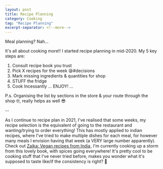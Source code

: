 ```yaml
---
layout: post
title: Recipe Planning
category: Cooking
tag: "Recipe Planning"
excerpt-separator: <!--more-->
---
```


Meal planning? Nah...
<!--more-->
It's all about cooking more!! I started recipe planning in mid-2020. My 5 key steps are:

1. Consult recipe book you trust
2. Pick X recipes for the week 😪#decisions
3. Mark missing ingredients & quantities for shop
4. STUFF the fridge
5. Cook Incessantly
    ... ENJOY! ...

P.s. Organising the list by sections in the store & your route through the shop 🤓, really helps as well 😎

--

As I continue to recipe plan in 2021, I've realised that some weeks, my recipe selection is the equivalent of going to the restaurant and wanting/trying to order everything! This has mostly applied to indian recipes, where I've tried to make multiple dishes for each meal, for however many meals I envision having that week (a VERY large number apparently).
Check out <a target="_blank" href="https://www.amazon.co.uk/gp/product/1841883050/ref=as_li_tl?ie=UTF8&camp=1634&creative=6738&creativeASIN=1841883050&linkCode=as2&tag=dudolavida-21&linkId=cf2cc88fe6a4a37480b3d378e98754a1">Zaika: Vegan recipes from India</a><img src="//ir-uk.amazon-adsystem.com/e/ir?t=dudolavida-21&l=am2&o=2&a=1841883050" width="1" height="1" border="0" alt="" style="border:none !important; margin:0px !important;" />, I'm currently cooking up a storm from this lovely book, with spices going everywhere! It's pretty cool to be cooking stuff that I've never tried before, makes you wonder what it's supposed to taste like/if the consistency is right? 🤪
